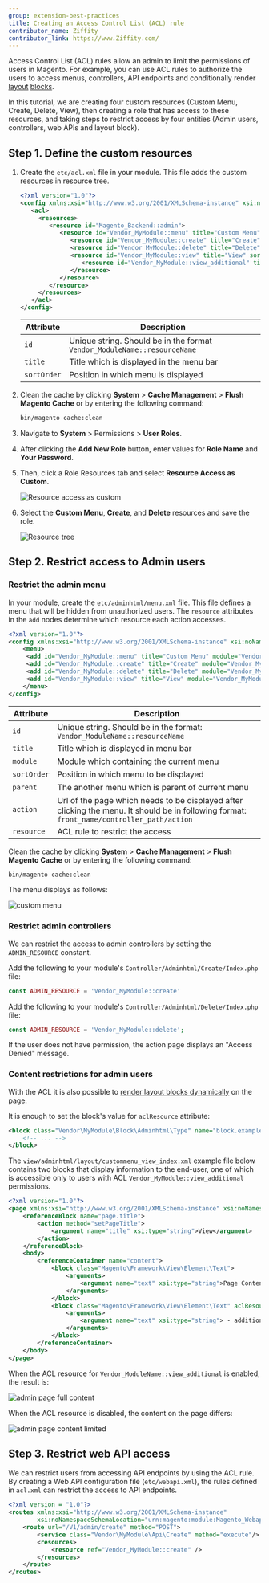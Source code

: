 ```yaml
---
group: extension-best-practices
title: Creating an Access Control List (ACL) rule
contributor_name: Ziffity
contributor_link: https://www.Ziffity.com/
---
```


Access Control List (ACL) rules allow an admin to limit the permissions of users in Magento. For example, you can use ACL rules to authorize the users to access menus, controllers, API endpoints and conditionally render [layout](https://glossary.magento.com/layout) [blocks](https://glossary.magento.com/block).

In this tutorial, we are creating four custom resources (Custom Menu, Create, Delete, View), then creating a role that has access to these resources, and taking steps to restrict access by four entities (Admin users, controllers, web APIs and layout block).

## Step 1. Define the custom resources

1. Create the `etc/acl.xml` file in your module. This file adds the custom resources in resource tree.

   ```xml
   <?xml version="1.0"?>
   <config xmlns:xsi="http://www.w3.org/2001/XMLSchema-instance" xsi:noNamespaceSchemaLocation="urn:magento:framework:Acl/etc/acl.xsd">
      <acl>
        <resources>
           <resource id="Magento_Backend::admin">
              <resource id="Vendor_MyModule::menu" title="Custom Menu" sortOrder="10" >
                 <resource id="Vendor_MyModule::create" title="Create" sortOrder="50" />
                 <resource id="Vendor_MyModule::delete" title="Delete" sortOrder="100" />
                 <resource id="Vendor_MyModule::view" title="View" sortOrder="150">
                    <resource id="Vendor_MyModule::view_additional" title="View Additional Information" sortOrder="10" />
                 </resource>
              </resource>
           </resource>
        </resources>
      </acl>
   </config>
   ```

   | Attribute | Description |
   | --------- | ----------- |
   | `id` | Unique string. Should be in the format `Vendor_ModuleName::resourceName` |
   | `title` | Title which is displayed in the menu bar |
   | `sortOrder` | Position in which menu is displayed |

1. Clean the cache by clicking **System** > **Cache Management** > **Flush Magento Cache** or by entering the following command:

   ```bash
   bin/magento cache:clean
   ```

1. Navigate to **System** > Permissions > **User Roles**.

1. After clicking the **Add New Role** button, enter values for **Role Name** and **Your Password**.

1. Then, click a Role Resources tab and select **Resource Access as Custom**.

   ![Resource access as custom](../../_images/best-practices/resource-access-custom-create-acl-rule.png)

1. Select the **Custom Menu**, **Create**, and **Delete** resources and save the role.

   ![Resource tree](../../_images/best-practices/role-resources-create-acl-rule.png)

## Step 2. Restrict access to Admin users

### Restrict the admin menu

In your module, create the `etc/adminhtml/menu.xml` file. This file defines a menu that will be hidden from unauthorized users. The `resource` attributes in the `add` nodes determine which resource each action accesses.

```xml
<?xml version="1.0"?>
<config xmlns:xsi="http://www.w3.org/2001/XMLSchema-instance" xsi:noNamespaceSchemaLocation="urn:magento:module:Magento_Backend:etc/menu.xsd">
    <menu>
     <add id="Vendor_MyModule::menu" title="Custom Menu" module="Vendor_MyModule" sortOrder="10" resource="Vendor_MyModule::menu"/>
     <add id="Vendor_MyModule::create" title="Create" module="Vendor_MyModule" sortOrder="10" parent="Vendor_MyModule::menu" action="custommenu/create/index" resource="Vendor_MyModule::create"/>
     <add id="Vendor_MyModule::delete" title="Delete" module="Vendor_MyModule" sortOrder="20" parent="Vendor_MyModule::menu" action="custommenu/delete/index" resource="Vendor_MyModule::delete"/>
     <add id="Vendor_MyModule::view" title="View" module="Vendor_MyModule" sortOrder="30" parent="Vendor_MyModule::menu" action="custommenu/view/index" resource="Vendor_MyModule::view"/>
    </menu>
</config>
```

| Attribute | Description |
| --------- | ----------- |
| `id` | Unique string. Should be in the format: `Vendor_ModuleName::resourceName` |
| `title` | Title which is displayed in menu bar|
| `module` | Module which containing the current menu |
| `sortOrder` | Position in which menu to be displayed |
| `parent` | The another menu which is parent of current menu |
| `action` | Url of the page which needs to be displayed after clicking the menu. It should be in following format: `front_name/controller_path/action` |
| `resource` | ACL rule to restrict the access |

Clean the cache by clicking **System** > **Cache Management** > **Flush Magento Cache** or by entering the following command:

```bash
bin/magento cache:clean
```

The menu displays as follows:

![custom menu](../../_images/best-practices/custom_menu.jpg)

### Restrict admin controllers

We can restrict the access to admin controllers by setting the `ADMIN_RESOURCE` constant.

Add the following to your module's `Controller/Adminhtml/Create/Index.php` file:

```php
const ADMIN_RESOURCE = 'Vendor_MyModule::create'
```

Add the following to your module's `Controller/Adminhtml/Delete/Index.php` file:

```php
const ADMIN_RESOURCE = 'Vendor_MyModule::delete';
```

If the user does not have permission, the action page displays an "Access Denied" message.

### Content restrictions for admin users

With the ACL it is also possible to [render layout blocks dynamically](https://devdocs.magento.com/guides/v2.4/frontend-dev-guide/layouts/xml-manage.html#ref_config_block) on the page.

It is enough to set the block's value for `aclResource` attribute:

```xml
<block class="Vendor\MyModule\Block\Adminhtml\Type" name="block.example" aclResource="Vendor_MyModule::view_additional">
    <!-- ... -->
</block>
```

The `view/adminhtml/layout/custommenu_view_index.xml` example file below contains two blocks that display information to the end-user, one of which is accessible only to users with ACL `Vendor_MyModule::view_additional` permissions.

```xml
<?xml version="1.0"?>
<page xmlns:xsi="http://www.w3.org/2001/XMLSchema-instance" xsi:noNamespaceSchemaLocation="urn:magento:framework:View/Layout/etc/page_configuration.xsd">
    <referenceBlock name="page.title">
        <action method="setPageTitle">
            <argument name="title" xsi:type="string">View</argument>
        </action>
    </referenceBlock>
    <body>
        <referenceContainer name="content">
            <block class="Magento\Framework\View\Element\Text">
                <arguments>
                    <argument name="text" xsi:type="string">Page Content </argument>
                </arguments>
            </block>
            <block class="Magento\Framework\View\Element\Text" aclResource="Vendor_Module::view_additional">
                <arguments>
                    <argument name="text" xsi:type="string"> - additional</argument>
                </arguments>
            </block>
        </referenceContainer>
    </body>
</page>
```

When the ACL resource for `Vendor_ModuleName::view_additional` is enabled, the result is:

![admin page full content](../../_images/best-practices/acl-admin-page-content-full-access.jpg)

When the ACL resource is disabled, the content on the page differs:

![admin page content limited](../../_images/best-practices/acl-admin-limited-page-content.jpg)

## Step 3. Restrict web API access

We can restrict users from accessing API endpoints by using the ACL rule. By creating a Web API configuration file (`etc/webapi.xml`), the rules defined in `acl.xml` can restrict the access to API endpoints.

```xml
<?xml version = "1.0"?>
<routes xmlns:xsi="http://www.w3.org/2001/XMLSchema-instance"
        xsi:noNamespaceSchemaLocation="urn:magento:module:Magento_Webapi:etc/webapi.xsd">
    <route url="/V1/admin/create" method="POST">
        <service class="Vendor\MyModule\Api\Create" method="execute"/>
        <resources>
            <resource ref="Vendor_MyModule::create" />
        </resources>
    </route>
</routes>
```
